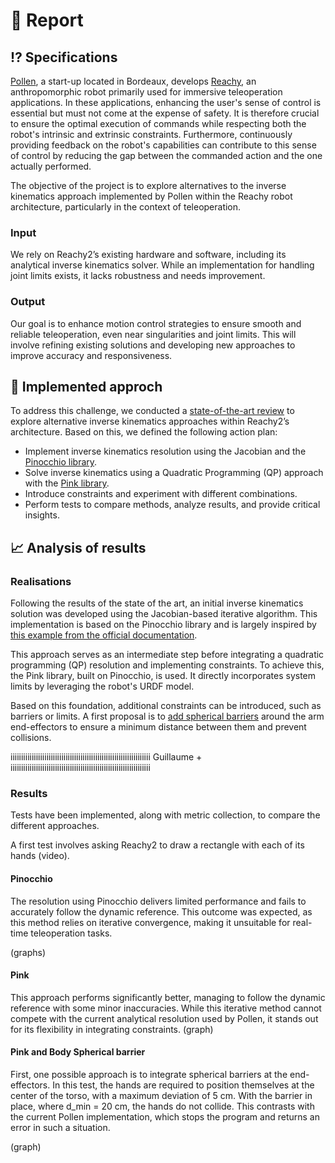 

# 📖 Report

## ⁉️ Specifications

[Pollen](https://www.pollen-robotics.com/), a start-up located in Bordeaux, develops [Reachy](https://github.com/pollen-robotics), an anthropomorphic robot primarily used for immersive teleoperation applications. In these applications, enhancing the user's sense of control is essential but must not come at the expense of safety. It is therefore crucial to ensure the optimal execution of commands while respecting both the robot's intrinsic and extrinsic constraints. Furthermore, continuously providing feedback on the robot's capabilities can contribute to this sense of control by reducing the gap between the commanded action and the one actually performed.  

The objective of the project is to explore alternatives to the inverse kinematics approach implemented by Pollen within the Reachy robot architecture, particularly in the context of teleoperation.

### Input
We rely on Reachy2’s existing hardware and software, including its analytical inverse kinematics solver. While an implementation for handling joint limits exists, it lacks robustness and needs improvement.

### Output
Our goal is to enhance motion control strategies to ensure smooth and reliable teleoperation, even near singularities and joint limits. This will involve refining existing solutions and developing new approaches to improve accuracy and responsiveness.

## 🔎 Implemented approch

To address this challenge, we conducted a [state-of-the-art review](docs/bibliography/etat_de_l_art.pdf) to explore alternative inverse kinematics approaches within Reachy2’s architecture. Based on this, we defined the following action plan:

* Implement inverse kinematics resolution using the Jacobian and the [Pinocchio library](https://github.com/stack-of-tasks/pinocchio).
* Solve inverse kinematics using a Quadratic Programming (QP) approach with the [Pink library](https://github.com/stephane-caron/pink).
* Introduce constraints and experiment with different combinations.
* Perform tests to compare methods, analyze results, and provide critical insights.

## 📈 Analysis of results

### Realisations 

Following the results of the state of the art, an initial inverse kinematics solution was developed using the Jacobian-based iterative algorithm. This implementation is based on the Pinocchio library and is largely inspired by [this example from the official documentation](https://gepettoweb.laas.fr/doc/stack-of-tasks/pinocchio/master/doxygen-html/md_doc_b_examples_d_inverse_kinematics.html).

This approach serves as an intermediate step before integrating a quadratic programming (QP) resolution and implementing constraints. To achieve this, the Pink library, built on Pinocchio, is used. It directly incorporates system limits by leveraging the robot's URDF model.

Based on this foundation, additional constraints can be introduced, such as barriers or limits. A first proposal is to [add spherical barriers](https://stephane-caron.github.io/pink/barriers.html#module-pink.barriers.body_spherical_barrier) around the arm end-effectors to ensure a minimum distance between them and prevent collisions.

iiiiiiiiiiiiiiiiiiiiiiiiiiiiiiiiiiiiiiiiiiiiiiiiiiiiiiiiiiiiiiiiii
Guillaume + 
iiiiiiiiiiiiiiiiiiiiiiiiiiiiiiiiiiiiiiiiiiiiiiiiiiiiiiiiiiiiiiiiii


### Results

Tests have been implemented, along with metric collection, to compare the different approaches.

A first test involves asking Reachy2 to draw a rectangle with each of its hands (video).

#### Pinocchio
The resolution using Pinocchio delivers limited performance and fails to accurately follow the dynamic reference. This outcome was expected, as this method relies on iterative convergence, making it unsuitable for real-time teleoperation tasks.

(graphs)

#### Pink
This approach performs significantly better, managing to follow the dynamic reference with some minor inaccuracies. While this iterative method cannot compete with the current analytical resolution used by Pollen, it stands out for its flexibility in integrating constraints.
(graph)

#### Pink and Body Spherical barrier
First, one possible approach is to integrate spherical barriers at the end-effectors. In this test, the hands are required to position themselves at the center of the torso, with a maximum deviation of 5 cm. With the barrier in place, where d_min = 20 cm, the hands do not collide.
This contrasts with the current Pollen implementation, which stops the program and returns an error in such a situation.

(graph)